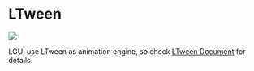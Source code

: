 # LTween

![](https://liufei2008.github.io/LTweenDoc/Icon.png)

LGUI use LTween as animation engine, so check [LTween Document](https://liufei2008.github.io/LTweenDoc/GetStarted/) for details.

